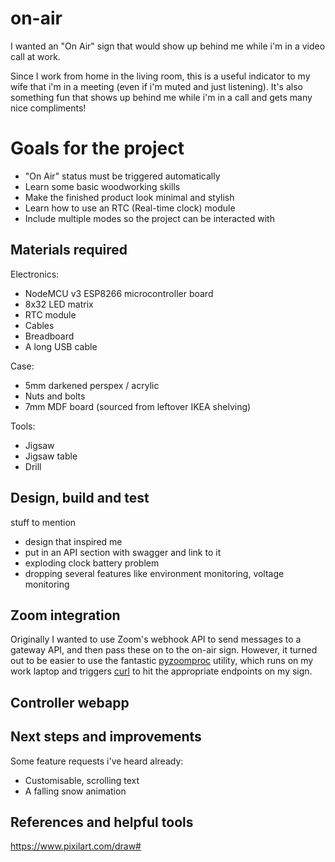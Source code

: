 # on-air

I wanted an "On Air" sign that would show up behind me while i'm in a video call at work.

Since I work from home in the living room, this is a useful indicator to my wife that i'm in a meeting (even if i'm muted and just listening). It's also something fun that shows up behind me while i'm in a call and gets many nice compliments!

# Goals for the project
 * "On Air" status must be triggered automatically
 * Learn some basic woodworking skills
 * Make the finished product look minimal and stylish
 * Learn how to use an RTC (Real-time clock) module
 * Include multiple modes so the project can be interacted with

## Materials required
Electronics:
* NodeMCU v3 ESP8266 microcontroller board
* 8x32 LED matrix
* RTC module
* Cables
* Breadboard
* A long USB cable

Case:
* 5mm darkened perspex / acrylic
* Nuts and bolts
* 7mm MDF board (sourced from leftover IKEA shelving)

Tools:
* Jigsaw
* Jigsaw table
* Drill

## Design, build and test

stuff to mention
* design that inspired me
* put in an API section with swagger and link to it
* exploding clock battery problem
* dropping several features like environment monitoring, voltage monitoring

## Zoom integration
Originally I wanted to use Zoom's webhook API to send messages to a gateway API, and then pass these on to the on-air sign. However, it turned out to be easier to use the fantastic [pyzoomproc](https://github.com/darrenpmeyer/pyzoomproc) utility, which runs on my work laptop and triggers [curl](https://github.com/curl/curl) to hit the appropriate endpoints on my sign.

## Controller webapp

## Next steps and improvements
Some feature requests i've heard already:
* Customisable, scrolling text
* A falling snow animation

## References and helpful tools
https://www.pixilart.com/draw#